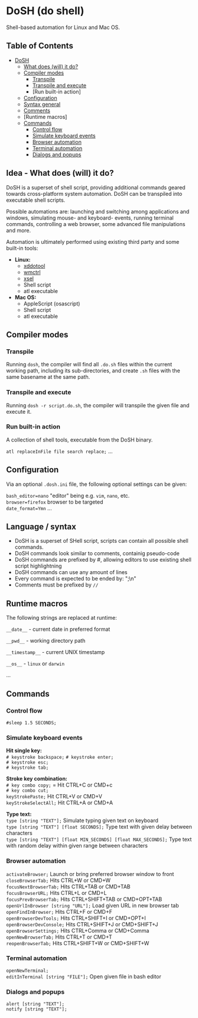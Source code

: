 DoSH (do shell) 
===============

Shell-based automation for Linux and Mac OS.


## Table of Contents

- [DoSH](#dosh-do-shell)
  * [What does (will) it do?](#what-does--will--it-do-)
  * [Compiler modes](#compiler-modes)
    + [Transpile](#transpile)
    + [Transpile and execute](#transpile-and-execute)
    + [Run built-in action] 
  * [Configuration](#configuration)
  * [Syntax general](#syntax-general)
  * [Comments](#comments)
  * [Runtime macros] 
  * [Commands](#commands)
    + [Control flow](#control-flow)
    + [Simulate keyboard events](#simulate-keyboard-events)
    + [Browser automation](#browser-automation)
    + [Terminal automation](#terminal-automation)
    + [Dialogs and popups](#dialogs-and-popups)


## Idea - What does (will) it do?

DoSH is a superset of shell script, providing additional commands 
geared towards cross-platform system automation.
DoSH can be transpiled into executable shell scripts.  

Possible automations are: launching and switching among applications and 
windows, simulating mouse- and keyboard- events, running terminal commands, 
controlling a web browser, some advanced file manipulations and more. 

Automation is ultimately performed using existing third party and some built-in
tools:

* **Linux:**
  * [xddotool](http://manpages.ubuntu.com/manpages/trusty/man1/xdotool.1.html)
  * [wmctrl](http://tripie.sweb.cz/utils/wmctrl/)
  * [xsel](https://linux.die.net/man/1/xsel)
  * Shell script
  * atl executable
* **Mac OS:**
  * AppleScript (osascript)
  * Shell script
  * atl executable


## Compiler modes

### Transpile

Running ``dosh``, the compiler will find all ``.do.sh`` files within the 
current working path, including its sub-directories, and 
create ``.sh`` files with the same basename at the same path.

### Transpile and execute

Running ``dosh -r script.do.sh``, the compiler will transpile the given 
file and execute it.

### Run built-in action

A collection of shell tools, executable from the
DoSH binary. 


``atl replaceInFile file search replace;``
...  

## Configuration

Via an optional ``.dosh.ini`` file, the following optional settings can be
given:

``bash_editor=nano`` "editor" being e.g. ``vim``, ``nano``, etc.  
``browser=firefox`` browser to be targeted  
``date_format=Ymn`` ... 


## Language / syntax

* DoSH is a superset of SHell script, 
  scripts can contain all possible shell commands.
* DoSH commands look similar to comments, containig pseudo-code
* DoSH commands are prefixed by #, allowing editors
  to use existing shell script highlightning 
* DoSH commands can use any amount of lines
* Every command is expected to be ended by: ";\n"
* Comments must be prefixed by ``//``


## Runtime macros

The following strings are replaced at runtime:  

``__date__`` - current date in preferred format  

``__pwd__`` - working directory path  

``__timestamp__`` - current UNIX timestamp  

``__os__`` - ``linux`` or ``darwin``  

... 


## Commands

### Control flow

``#sleep 1.5 SECONDS;``  


### Simulate keyboard events

**Hit single key:**  
``# keystroke backspace;`` 
``# keystroke enter;``   
``# keystroke esc;``  
``# keystroke tab;``   

**Stroke key combination:**  
``# key combo copy;`` = Hit CTRL+C or CMD+c  
``# key combo cut;``  
``keyStrokePaste;`` Hit CTRL+V or CMD+V   
``keyStrokeSelectAll;`` Hit CTRL+A or CMD+A  

**Type text:**  
``type [string "TEXT"];`` Simulate typing given text on keyboard  
``type [string "TEXT"] [float SECONDS];`` Type text with given delay
  between characters  
``type [string "TEXT"] [float MIN_SECONDS] [float MAX_SECONDS];``
  Type text with random delay within given range between characters  


### Browser automation

``activateBrowser;`` Launch or bring preferred browser window to front  
``closeBrowserTab;`` Hits CTRL+W or CMD+W  
``focusNextBrowserTab;`` Hits CTRL+TAB or CMD+TAB  
``focusBrowserURL;`` Hits CTRL+L or CMD+L  
``focusPrevBrowserTab;`` Hits CTRL+SHIFT+TAB or CMD+OPT+TAB  
``openUrlInBrowser [string "URL"];`` Load given URL in new browser tab  
``openFindInBrowser;`` Hits CTRL+F or CMD+F  
``openBrowserDevTools;`` Hits CTRL+SHIFT+I or CMD+OPT+I  
``openBrowserDevConsole;`` Hits CTRL+SHIFT+J or CMD+SHIFT+J  
``openBrowserSettings;`` Hits CTRL+Comma or CMD+Comma  
``openNewBrowserTab;`` Hits CTRL+T or CMD+T  
``reopenBrowserTab;`` Hits CTRL+SHIFT+W or CMD+SHIFT+W  

### Terminal automation

``openNewTerminal;``  
``editInTerminal [string "FILE"];`` Open given file in bash editor  


### Dialogs and popups

``alert [string "TEXT"];``  
``notify [string "TEXT"];``  
